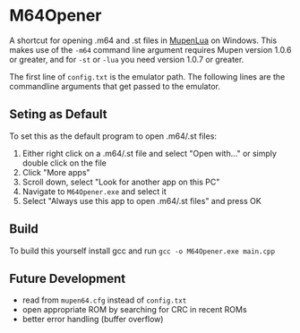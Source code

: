 # M64Opener
A shortcut for opening .m64 and .st files in [MupenLua](https://github.com/mkdasher/mupen64-rr-lua-) on Windows. This makes use of the `-m64` command line argument requires Mupen version 1.0.6 or greater, and for `-st` or `-lua` you need version 1.0.7 or greater.

The first line of `config.txt` is the emulator path. The following lines are the commandline arguments that get passed to the emulator.

## Seting as Default
To set this as the default program to open .m64/.st files:
1. Either right click on a .m64/.st file and select "Open with..." or simply double click on the file
2. Click "More apps"
3. Scroll down, select "Look for another app on this PC"
4. Navigate to `M64Opener.exe` and select it
5. Select "Always use this app to open .m64/.st files" and press OK

## Build
To build this yourself install gcc and run `gcc -o M64Opener.exe main.cpp`

## Future Development
- read from `mupen64.cfg` instead of `config.txt`
- open appropriate ROM by searching for CRC in recent ROMs
- better error handling (buffer overflow)
